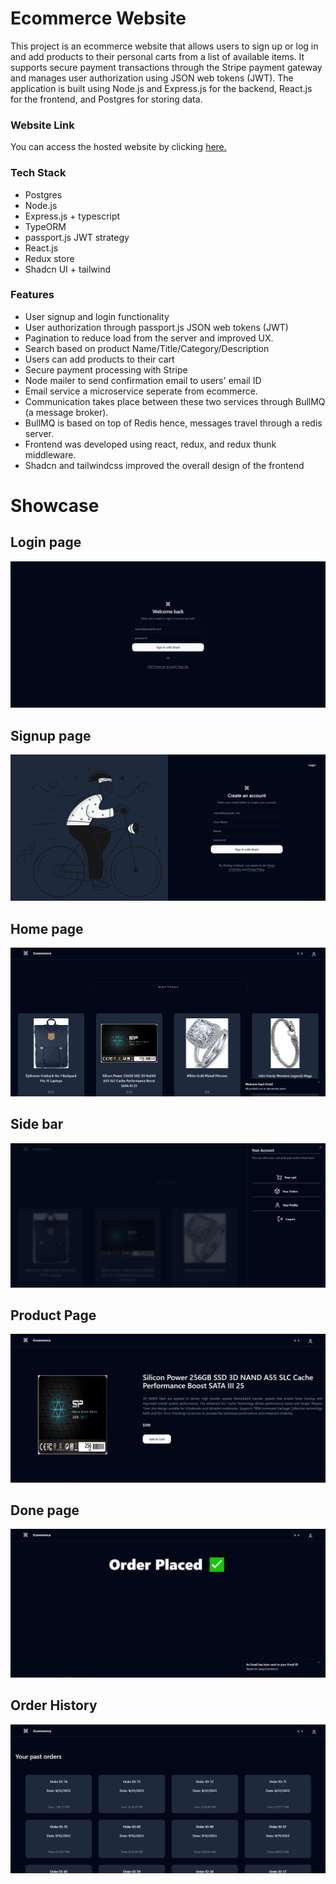 # <b>Ecommerce Website</b>

<!-- [Webpage](https://curious-lokum-f601fa.netlify.app/)
Ecommerce website built on the following technology stack- -->

This project is an ecommerce website that allows users to sign up or log in and add products to their personal carts from a list of available items. It supports secure payment transactions through the Stripe payment gateway and manages user authorization using JSON web tokens (JWT). The application is built using Node.js and Express.js for the backend, React.js for the frontend, and Postgres for storing data.

### <b>Website Link</b>

You can access the hosted website by clicking [here.](https://ecommerce2-rg4r.vercel.app/)

### <b>Tech Stack</b>

- Postgres
- Node.js
- Express.js + typescript
- TypeORM
- passport.js JWT strategy
- React.js
- Redux store
- Shadcn UI + tailwind

### <b>Features</b>

- User signup and login functionality
- User authorization through passport.js JSON web tokens (JWT)
- Pagination to reduce load from the server and improved UX.
- Search based on product Name/Title/Category/Description
- Users can add products to their cart
- Secure payment processing with Stripe
- Node mailer to send confirmation email to users' email ID
- Email service a microservice seperate from ecommerce.
- Communication takes place between these two services through BullMQ (a message broker).
- BullMQ is based on top of Redis hence, messages travel through a redis server.
- Frontend was developed using react, redux, and redux thunk middleware.
- Shadcn and tailwindcss improved the overall design of the frontend

# Showcase

## Login page

![Login Page](https://github.com/adhyyanT/ecommerce2/blob/main/assets/signin.PNG)

## Signup page

![Signup page](https://github.com/adhyyanT/ecommerce2/blob/main/assets/singup.PNG)

## Home page

![Home Page](https://github.com/adhyyanT/ecommerce2/blob/main/assets/homepage.PNG)

## Side bar

![Side Bar](https://github.com/adhyyanT/ecommerce2/blob/main/assets/sidebar.PNG)

## Product Page

![Product Page](https://github.com/adhyyanT/ecommerce2/blob/main/assets/product_page.PNG)

## Done page

![Done Page](https://github.com/adhyyanT/ecommerce2/blob/main/assets/order_placed.PNG)

## Order History

![Order History](https://github.com/adhyyanT/ecommerce2/blob/main/assets/past_orders.PNG)
